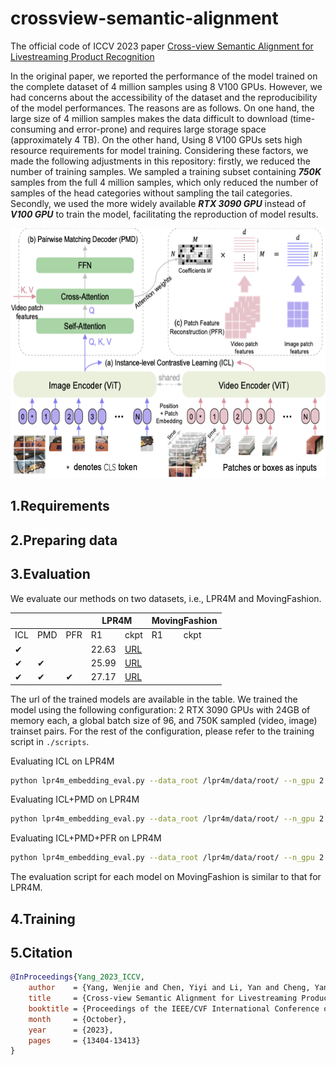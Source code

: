 # crossview-semantic-alignment

The official code of ICCV 2023 paper
[Cross-view Semantic Alignment for Livestreaming Product Recognition](https://openaccess.thecvf.com/content/ICCV2023/html/Yang_Cross-view_Semantic_Alignment_for_Livestreaming_Product_Recognition_ICCV_2023_paper.html)

In the original paper, we reported the performance of the model trained on the complete dataset of 4 million samples using 8 V100 GPUs. However, we had concerns about the accessibility of the dataset and the reproducibility of the model performances. The reasons are as follows. On one hand, the large size of 4 million samples makes the data difficult to download (time-consuming and error-prone) and requires large storage space (approximately 4 TB). On the other hand, Using 8 V100 GPUs sets high resource requirements for model training. Considering these factors, we made the following adjustments in this repository: firstly, we reduced the number of training samples. We sampled a training subset containing ***750K*** samples from the full 4 million samples, which only reduced the number of samples of the head categories without sampling the tail categories. Secondly, we used the more widely available ***RTX 3090 GPU*** instead of ***V100 GPU*** to train the model, facilitating the reproduction of model results.

<p align="center">
  <img width="600" height="400" src="./images/model.png">
</p>

## 1.Requirements

## 2.Preparing data

## 3.Evaluation

We evaluate our methods on two datasets, i.e., LPR4M and MovingFashion.
<table>
    <thead>
        <tr>
            <th colspan=3></th>
            <th colspan=2>LPR4M</th>
            <th colspan=2>MovingFashion</th>
        </tr>
    </thead>
    <tbody>
        <tr>
            <td>ICL</td>
            <td>PMD</td>
            <td>PFR</td>
            <td>R1</td>
            <td>ckpt</td>
            <td>R1</td>
            <td>ckpt</td>
        </tr>
        <tr>
          <td>&#10004</td>
          <td></td>
          <td></td>
          <td>22.63</td>
          <td><a href="https://drive.google.com/file/d/1DKJRDzsYAih_LBe2eTaeIF8hK3-J6rnU/view?usp=drive_link">URL</a></td>
          <td></td>
          <td></td>
        </tr>
        <tr>
          <td>&#10004</td>
          <td>&#10004</td>
          <td></td>
          <td>25.99</td>
          <td><a href="https://drive.google.com/file/d/1X-cNDd8k-0NItx9-8CDqPclaxLQJlk6h/view?usp=drive_link">URL</a></td>
          <td></td>
          <td></td>
        </tr>
        <tr>
          <td>&#10004</td>
          <td>&#10004</td>
          <td>&#10004</td>
          <td>27.17</td>
          <td><a href="https://drive.google.com/file/d/12Mu1QuVjLs2GbU2e7NcsHMzQJqWMMOmf/view?usp=drive_link">URL</a></td>
          <td></td>
          <td></td>
        </tr>
    </tbody>
</table>

The url of the trained models are available in the table. 
We trained the model using the following configuration: 2 RTX 3090 GPUs with 24GB of memory each, a global batch size of 96, and 750K sampled (video, image) trainset pairs. For the rest of the configuration, please refer to the training script in  `./scripts`.

Evaluating ICL on LPR4M
```bash
python lpr4m_embedding_eval.py --data_root /lpr4m/data/root/ --n_gpu 2 --sim_header mean_pooling  --one_stage --embedding_sim --ckpt_path /checkpoint/path
```

Evaluating ICL+PMD on LPR4M
```bash
python lpr4m_embedding_eval.py --data_root /lpr4m/data/root/ --n_gpu 2 --sim_header cross_attention --cross_num_hidden_layers 2 --embedding_sim --ckpt_path /checkpoint/path
```

Evaluating ICL+PMD+PFR on LPR4M
```bash
python lpr4m_embedding_eval.py --data_root /lpr4m/data/root/ --n_gpu 2 --sim_header cross_attention --cross_num_hidden_layers 2 --recons_feat --embedding_sim --ckpt_path /checkpoint/path
```
The evaluation script for each model on MovingFashion is similar to that for LPR4M.

## 4.Training
## 5.Citation

```bibtex
@InProceedings{Yang_2023_ICCV,
    author    = {Yang, Wenjie and Chen, Yiyi and Li, Yan and Cheng, Yanhua and Liu, Xudong and Chen, Quan and Li, Han},
    title     = {Cross-view Semantic Alignment for Livestreaming Product Recognition},
    booktitle = {Proceedings of the IEEE/CVF International Conference on Computer Vision (ICCV)},
    month     = {October},
    year      = {2023},
    pages     = {13404-13413}
}
``` 
